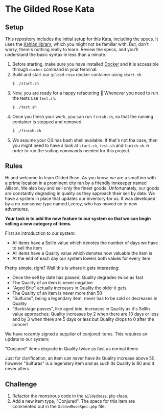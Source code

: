 # The Gilded Rose Kata

## Setup

This repository includes the initial setup for this Kata, including the specs. It uses the [Kahlan library](https://kahlan.github.io/docs/), which you might not be familiar with. But, don't worry, there's nothing really to learn. Review the specs, and you'll understand the basic syntax in less than a minute.

1. Before starting, make sure you have installed [Docker](https://www.docker.com/get-started) and it is accessible through `docker` command in your terminal.
2. Build and start our `gilded-rose` docker container using `start.sh`.
	```bash
	$ ./start.sh
	```
3. Now, you are ready for a happy refactoring 🎉 Whenever you need to run the tests use `test.sh`.
	```bash
	$ ./test.sh
	```
4. Once you finish your work, you can run `finish.sh`, so that the running container is stopped and removed.
	```bash
	$ ./finish.sh
	```
5. We assume your OS has bash shell available. If that's not tha case, then you might need to have a look at `start.sh`, `test.sh` and `finish.sh` in order to run the suiting commands needed for this project.

## Rules

Hi and welcome to team Gilded Rose. As you know, we are a small inn with a prime location in a prominent city ran by a friendly innkeeper named Allison. We also buy and sell only the finest goods. Unfortunately, our goods are constantly degrading in quality as they approach their sell by date. We have a system in place that updates our inventory for us. It was developed by a no-nonsense type named Leeroy, who has moved on to new adventures.

**Your task is to add the new feature to our system so that we can begin selling a new category of items.**

First an introduction to our system:

- All items have a SellIn value which denotes the number of days we have to sell the item
- All items have a Quality value which denotes how valuable the item is
- At the end of each day our system lowers both values for every item

Pretty simple, right? Well this is where it gets interesting:

- Once the sell by date has passed, Quality degrades twice as fast
- The Quality of an item is never negative
- "Aged Brie" actually increases in Quality the older it gets
- The Quality of an item is never more than 50
- "Sulfuras", being a legendary item, never has to be sold or decreases in Quality
- "Backstage passes", like aged brie, increases in Quality as it's SellIn value approaches; Quality increases by 2 when there are 10 days or less and by 3 when there are 5 days or less but Quality drops to 0 after the concert

We have recently signed a supplier of conjured items. This requires an update to our system:

"Conjured" items degrade in Quality twice as fast as normal items

Just for clarification, an item can never have its Quality increase above 50, however "Sulfuras" is a legendary item and as such its Quality is 80 and it never alters.

## Challenge

1. Refactor the monstrous code in the `GildedRose.php` class.
2. Add a new item type, "Conjured". The specs for this item are commented out in the `GildedRoseSpec.php` file.
